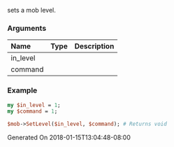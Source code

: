sets a mob level.
### Arguments
**Name**|**Type**|**Description**
:---|:---|:---
in_level||
command||

### Example

```perl
my $in_level = 1;
my $command = 1;

$mob->SetLevel($in_level, $command); # Returns void
```


Generated On 2018-01-15T13:04:48-08:00